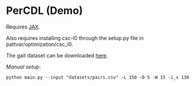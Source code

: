 # PerCDL (Demo)

Requires [JAX](https://jax.readthedocs.io/en/latest/installation.html).

Also requires installing csc-l0 through the setup.py file in pattvar/optimization/csc_l0.

The gait dataset can be downloaded [here](https://github.com/deepcharles/gait-data).

_Manual setup_:

```
python main.py --input "datasets/pairs.csv" -L 150 -D 5 -W 15 -i_s 130
```
